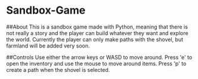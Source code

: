 # Sandbox-Game

##About
This is a sandbox game made with Python, meaning that there is not really a story and the player can build whatever they want and explore the world. Currently the player can only make paths with the shovel, but
farmland will be added very soon.

##Controls
Use either the arrow keys or WASD to move around.
Press 'e' to open the inventory and use the mouse to move around items.
Press 'p' to create a path when the shovel is selected.
